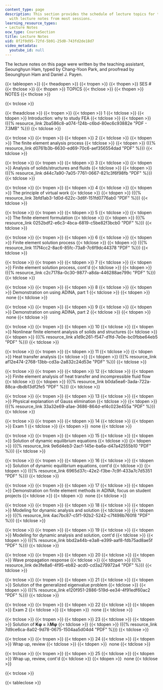 ```yaml
---
content_type: page
description: This section provides the schedule of lecture topics for the course along
  with lecture notes from most sessions.
learning_resource_types:
- Lecture Notes
ocw_type: CourseSection
title: Lecture Notes
uid: 8f2f0d95-72fd-5b91-25d0-743fd2de18d7
video_metadata:
  youtube_id: null
---
```


The lecture notes on this page were written by the teaching assistant, Seounghyun Ham, typed by Chang-Yoon Park, and proofread by Seounghyun Ham and Daniel J. Payen.

{{< tableopen >}}
{{< theadopen >}}
{{< tropen >}}
{{< thopen >}}
SES #
{{< thclose >}}
{{< thopen >}}
TOPICS
{{< thclose >}}
{{< thopen >}}
NOTES
{{< thclose >}}

{{< trclose >}}

{{< theadclose >}}
{{< tropen >}}
{{< tdopen >}}
1
{{< tdclose >}}
{{< tdopen >}}
Introduction: why to study FEA
{{< tdclose >}}
{{< tdopen >}}
({{% resource_link 2ba586c8-a074-124b-c6bd-80ec6c93882e "PDF - 7.3MB" %}})
{{< tdclose >}}

{{< trclose >}}
{{< tropen >}}
{{< tdopen >}}
2
{{< tdclose >}}
{{< tdopen >}}
The finite element analysis process
{{< tdclose >}}
{{< tdopen >}}
({{% resource_link d0761b3b-6630-ed69-70c6-aef356554dad "PDF" %}})
{{< tdclose >}}

{{< trclose >}}
{{< tropen >}}
{{< tdopen >}}
3
{{< tdclose >}}
{{< tdopen >}}
Analysis of solids/structures and fluids
{{< tdclose >}}
{{< tdopen >}}
({{% resource_link d44c7a90-7a05-7761-0667-821c3f6f98fb "PDF" %}})
{{< tdclose >}}

{{< trclose >}}
{{< tropen >}}
{{< tdopen >}}
4
{{< tdclose >}}
{{< tdopen >}}
The principle of virtual work
{{< tdclose >}}
{{< tdopen >}}
({{% resource_link 3bfd1ab3-1d0d-622c-3d6f-151fd0776ab0 "PDF" %}})
{{< tdclose >}}

{{< trclose >}}
{{< tropen >}}
{{< tdopen >}}
5
{{< tdclose >}}
{{< tdopen >}}
The finite element formulation
{{< tdclose >}}
{{< tdopen >}}
({{% resource_link 0252bdf2-e6c3-4bca-6819-c5be82f3bcb0 "PDF" %}})
{{< tdclose >}}

{{< trclose >}}
{{< tropen >}}
{{< tdopen >}}
6
{{< tdclose >}}
{{< tdopen >}}
Finite element solution process
{{< tdclose >}}
{{< tdopen >}}
({{% resource_link 117f4cc2-8ac6-85fc-73a8-7c6f9dc44378 "PDF" %}})
{{< tdclose >}}

{{< trclose >}}
{{< tropen >}}
{{< tdopen >}}
7
{{< tdclose >}}
{{< tdopen >}}
Finite element solution process, cont'd
{{< tdclose >}}
{{< tdopen >}}
({{% resource_link c2c7178a-0c30-9877-a8da-446288ae799c "PDF" %}})
{{< tdclose >}}

{{< trclose >}}
{{< tropen >}}
{{< tdopen >}}
8
{{< tdclose >}}
{{< tdopen >}}
Demonstration on using ADINA, part 1
{{< tdclose >}}
{{< tdopen >}}
 none
{{< tdclose >}}

{{< trclose >}}
{{< tropen >}}
{{< tdopen >}}
9
{{< tdclose >}}
{{< tdopen >}}
Demonstration on using ADINA, part 2
{{< tdclose >}}
{{< tdopen >}}
 none
{{< tdclose >}}

{{< trclose >}}
{{< tropen >}}
{{< tdopen >}}
10
{{< tdclose >}}
{{< tdopen >}}
Nonlinear finite element analysis of solids and structures
{{< tdclose >}}
{{< tdopen >}}
({{% resource_link a1d9c261-f547-d1fd-7e0e-bc0fbbe64eb5 "PDF" %}})
{{< tdclose >}}

{{< trclose >}}
{{< tropen >}}
{{< tdopen >}}
11
{{< tdclose >}}
{{< tdopen >}}
Heat transfer analysis
{{< tdclose >}}
{{< tdopen >}}
({{% resource_link af12e474-2768-13bb-cd3a-2a832c24d53e "PDF" %}})
{{< tdclose >}}

{{< trclose >}}
{{< tropen >}}
{{< tdopen >}}
12
{{< tdclose >}}
{{< tdopen >}}
Finite element analysis of heat transfer and incompressible fluid flow
{{< tdclose >}}
{{< tdopen >}}
({{% resource_link b0da5ea6-3ada-722a-88ca-dbdb13df2fe5 "PDF" %}})
{{< tdclose >}}

{{< trclose >}}
{{< tropen >}}
{{< tdopen >}}
13
{{< tdclose >}}
{{< tdopen >}}
Physical explanation of Gauss elimination
{{< tdclose >}}
{{< tdopen >}}
({{% resource_link 33a32e69-a1ae-3686-864d-ef4c023e455a "PDF" %}})
{{< tdclose >}}

{{< trclose >}}
{{< tropen >}}
{{< tdopen >}}
14
{{< tdclose >}}
{{< tdopen >}}
Exam 1
{{< tdclose >}}
{{< tdopen >}}
 none
{{< tdclose >}}

{{< trclose >}}
{{< tropen >}}
{{< tdopen >}}
15
{{< tdclose >}}
{{< tdopen >}}
Solution of dynamic equilibrium equations
{{< tdclose >}}
{{< tdopen >}}
({{% resource_link 9e6d4eb3-2acf-145e-ba6a-d47a42555b10 "PDF" %}})
{{< tdclose >}}

{{< trclose >}}
{{< tropen >}}
{{< tdopen >}}
16
{{< tdclose >}}
{{< tdopen >}}
Solution of dynamic equilibrium equations, cont'd
{{< tdclose >}}
{{< tdopen >}}
({{% resource_link 6965d37c-42e2-f3be-7c9f-433a7c7d5351 "PDF" %}})
{{< tdclose >}}

{{< trclose >}}
{{< tropen >}}
{{< tdopen >}}
17
{{< tdclose >}}
{{< tdopen >}}
Demonstration on finite element methods in ADINA; focus on student projects
{{< tdclose >}}
{{< tdopen >}}
 none
{{< tdclose >}}

{{< trclose >}}
{{< tropen >}}
{{< tdopen >}}
18
{{< tdclose >}}
{{< tdopen >}}
Modeling for dynamic analysis and solution
{{< tdclose >}}
{{< tdopen >}}
({{% resource_link 4ac7bc87-c5f1-92b2-5242-c7f498b760f8 "PDF" %}})
{{< tdclose >}}

{{< trclose >}}
{{< tropen >}}
{{< tdopen >}}
19
{{< tdclose >}}
{{< tdopen >}}
Modeling for dynamic analysis and solution, cont'd
{{< tdclose >}}
{{< tdopen >}}
({{% resource_link bbd2a44b-e3a8-e399-aaf8-fdb75ad8ae5f "PDF" %}})
{{< tdclose >}}

{{< trclose >}}
{{< tropen >}}
{{< tdopen >}}
20
{{< tdclose >}}
{{< tdopen >}}
Wave propagation response
{{< tdclose >}}
{{< tdopen >}}
({{% resource_link de3fe8a6-4f95-eb82-acd0-cd3a279972a4 "PDF" %}})
{{< tdclose >}}

{{< trclose >}}
{{< tropen >}}
{{< tdopen >}}
21
{{< tdclose >}}
{{< tdopen >}}
Solution of the generalized eigenvalue problem
{{< tdclose >}}
{{< tdopen >}}
({{% resource_link e120f951-2886-519d-ee34-4f91edf60ac2 "PDF" %}})
{{< tdclose >}}

{{< trclose >}}
{{< tropen >}}
{{< tdopen >}}
22
{{< tdclose >}}
{{< tdopen >}}
Exam 2
{{< tdclose >}}
{{< tdopen >}}
 none
{{< tdclose >}}

{{< trclose >}}
{{< tropen >}}
{{< tdopen >}}
23
{{< tdclose >}}
{{< tdopen >}}
Solution of **Kφ =** λ**Mφ**
{{< tdclose >}}
{{< tdopen >}}
({{% resource_link 7d9ce6ca-8a02-9d78-0675-1504aa5d04d4 "PDF" %}})
{{< tdclose >}}

{{< trclose >}}
{{< tropen >}}
{{< tdopen >}}
24
{{< tdclose >}}
{{< tdopen >}}
Wrap up, review
{{< tdclose >}}
{{< tdopen >}}
 none
{{< tdclose >}}

{{< trclose >}}
{{< tropen >}}
{{< tdopen >}}
25
{{< tdclose >}}
{{< tdopen >}}
Wrap up, review, cont'd
{{< tdclose >}}
{{< tdopen >}}
 none
{{< tdclose >}}

{{< trclose >}}

{{< tableclose >}}